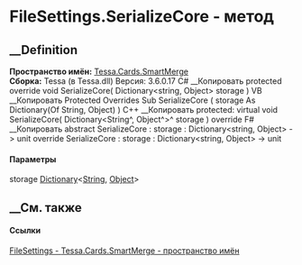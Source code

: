 # FileSettings.SerializeCore - метод
##  __Definition
 **Пространство имён:** [Tessa.Cards.SmartMerge](N_Tessa_Cards_SmartMerge.htm)  
 **Сборка:** Tessa (в Tessa.dll) Версия: 3.6.0.17
C# __Копировать
     protected override void SerializeCore(
    	Dictionary<string, Object> storage
    )
VB __Копировать
     Protected Overrides Sub SerializeCore ( 
    	storage As Dictionary(Of String, Object)
    )
C++ __Копировать
     protected:
    virtual void SerializeCore(
    	Dictionary<String^, Object^>^ storage
    ) override
F# __Копировать
     abstract SerializeCore : 
            storage : Dictionary<string, Object> -> unit 
    override SerializeCore : 
            storage : Dictionary<string, Object> -> unit 
#### Параметры
storage
[Dictionary](https://learn.microsoft.com/dotnet/api/system.collections.generic.dictionary-2)<[String](https://learn.microsoft.com/dotnet/api/system.string),
[Object](https://learn.microsoft.com/dotnet/api/system.object)>
## __См. также
#### Ссылки
[FileSettings - ](T_Tessa_Cards_SmartMerge_FileSettings.htm)
[Tessa.Cards.SmartMerge - пространство имён](N_Tessa_Cards_SmartMerge.htm)
